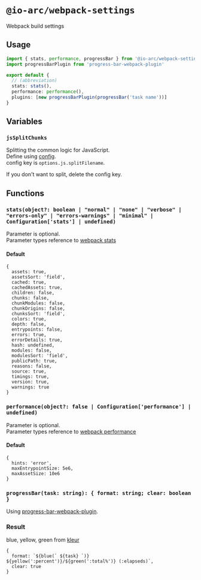# `@io-arc/webpack-settings`

Webpack build settings

## Usage

```typescript
import { stats, performance, progressBar } from '@io-arc/webpack-settings'
import progressBarPlugin from 'progress-bar-webpack-plugin'

export default {
  // (abbreviation)
  stats: stats(),
  performance: performance(),
  plugins: [new progressBarPlugin(progressBar('task name'))]
}
```

## Variables

### `jsSplitChunks`

Splitting the common logic for JavaScript.  
Define using [config](https://www.npmjs.com/package/node-config).  
config key is `options.js.splitFilename`.

If you don't want to split, delete the config key.

## Functions

### `stats(object?: boolean | "normal" | "none" | "verbose" | "errors-only" | "errors-warnings" | "minimal" | Configuration['stats'] | undefined)`

Parameter is optional.  
Parameter types reference to [webpack stats](https://webpack.js.org/configuration/stats/)

#### Default

```
{
  assets: true,
  assetsSort: 'field',
  cached: true,
  cachedAssets: true,
  children: false,
  chunks: false,
  chunkModules: false,
  chunkOrigins: false,
  chunksSort: 'field',
  colors: true,
  depth: false,
  entrypoints: false,
  errors: true,
  errorDetails: true,
  hash: undefined,
  modules: false,
  modulesSort: 'field',
  publicPath: true,
  reasons: false,
  source: true,
  timings: true,
  version: true,
  warnings: true
}
```

### `performance(object?: false | Configuration['performance'] | undefined)`

Parameter is optional.  
Parameter types reference to [webpack performance](https://webpack.js.org/configuration/performance/)

#### Default

```
{
  hints: 'error',
  maxEntrypointSize: 5e6,
  maxAssetSize: 10e6
}
```

### `progressBar(task: string): { format: string; clear: boolean }`

Using [progress-bar-webpack-plugin](https://github.com/clessg/progress-bar-webpack-plugin).

### Result

blue, yellow, green from [kleur](https://github.com/lukeed/kleur)

```
{
  format: `${blue(` ${task} `)} ${yellow(':percent')}/${green(':total%')} (:elapseds)`,
  clear: true
}
```
